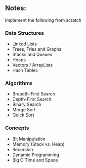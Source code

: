 ## Notes:

Implement the following from scratch

### Data Structures
- Linked Lists
- Trees, Tries and Graphs
- Stacks and Queues
- Heaps
- Vectors / ArrayLists
- Hash Tables

### Algorithms
- Breadth-First Search
- Depth-First Search
- Binary Search
- Merge Sort
- Quick Sort

### Concepts
- Bit Manipulation
- Memory (Stack vs. Heap)
- Recursion
- Dynamic Programming
- Big O Time and Space